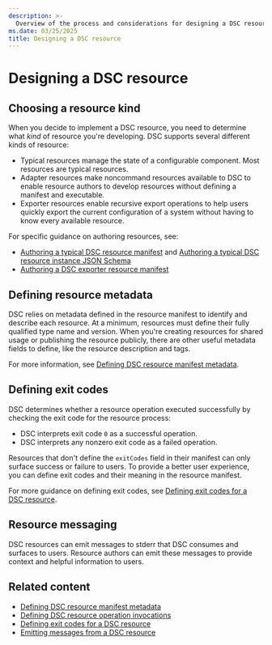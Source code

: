 ```yaml
---
description: >-
  Overview of the process and considerations for designing a DSC resource.
ms.date: 03/25/2025
title: Designing a DSC resource
---
```


# Designing a DSC resource

<!-- Introduction -->

## Choosing a resource kind

When you decide to implement a DSC resource, you need to determine what _kind_ of resource you're
developing. DSC supports several different kinds of resource:

- Typical resources manage the state of a configurable component. Most resources are typical
  resources.
- Adapter resources make noncommand resources available to DSC to enable resource authors to
  develop resources without defining a manifest and executable.
- Exporter resources enable recursive export operations to help users quickly export the current
  configuration of a system without having to know every available resource.

For specific guidance on authoring resources, see:

- [Authoring a typical DSC resource manifest](./typical/resource-manifest.md) and
  [Authoring a typical DSC resource instance JSON Schema](./typical/resource-instance-schema.md)
- [Authoring a DSC exporter resource manifest](./exporter/resource-manifest.md)

## Defining resource metadata

DSC relies on metadata defined in the resource manifest to identify and describe each resource. At
a minimum, resources must define their fully qualified type name and version. When you're creating
resources for shared usage or publishing the resource publicly, there are other useful metadata
fields to define, like the resource description and tags.

For more information, see [Defining DSC resource manifest metadata](./manifest-metadata.md).

## Defining exit codes

DSC determines whether a resource operation executed successfully by checking the exit code for
the resource process:

- DSC interprets exit code `0` as a successful operation.
- DSC interprets any nonzero exit code as a failed operation.

Resources that don't define the `exitCodes` field in their manifest can only surface success or
failure to users. To provide a better user experience, you can define exit codes and their meaning
in the resource manifest.

For more guidance on defining exit codes, see
[Defining exit codes for a DSC resource](./exit-codes.md).

## Resource messaging

DSC resources can emit messages to stderr that DSC consumes and surfaces to users. Resource authors
can emit these messages to provide context and helpful information to users.

## Related content

- [Defining DSC resource manifest metadata](./manifest-metadata.md)
- [Defining DSC resource operation invocations](./operation-invocations.md)
- [Defining exit codes for a DSC resource](./exit-codes.md)
- [Emitting messages from a DSC resource](./emitting-messages.md)
